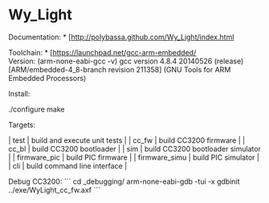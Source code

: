 Wy_Light
===========

Documentation: * [http://polybassa.github.com/Wy_Light/index.html

Toolchain: * [https://launchpad.net/gcc-arm-embedded/	
Version:  (arm-none-eabi-gcc -v)
gcc version 4.8.4 20140526 (release) [ARM/embedded-4_8-branch revision 211358] (GNU Tools for ARM Embedded Processors) 

Install:

./configure
make


Targets:

| test          | build and execute unit tests        |
| cc_fw         | build CC3200 firmware               |
| cc_bl         | build CC3200 bootloader             |
| sim           | build CC3200 bootloader simulator   |
| firmware_pic  | build PIC firmware                  |
| firmware_simu | build PIC simulator                 |
| cli           | build command line interface        |

Debug CC3200:
´´´
cd _debugging/
arm-none-eabi-gdb -tui -x gdbinit ../exe/WyLight_cc_fw.axf
´´´ 
